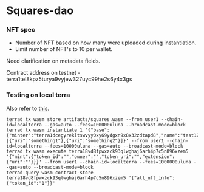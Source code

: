 

# Squares-dao
### NFT spec
* Number of NFT based on how many were uploaded during instantiation.
* Limit number of NFT's to 10 per wallet.

Need clarification on metadata fields.

Contract address on testnet - terra1tel8kpz5turya9vyjew327uyc99he2s6y4x3gs

### Testing on local terra
Also refer to [this](https://docs.terra.money/Tutorials/Smart-contracts/Interact-with-smart-contract.html#requirements).
```
terrad tx wasm store artifacts/squares.wasm --from user1 --chain-id=localterra --gas=auto --fees=100000uluna --broadcast-mode=block
terrad tx wasm instantiate 1 '{"base":{"minter":"terra1dcegyrekltswvyy0xy69ydgxn9x8x32zdtapd8","name":"test123","symbol":"lol"},"tokens":[{"uri":"something1"},{"uri":"something2"}]}' --from user1 --chain-id=localterra --fees=10000uluna --gas=auto --broadcast-mode=block
terrad tx wasm execute terra18vd8fpwxzck93qlwghaj6arh4p7c5n896xzem5 '{"mint":{"token_id":"","owner":"","token_uri":"","extension":{"uri":""}}}' --from user1 --chain-id=localterra --fees=1000000uluna --gas=auto --broadcast-mode=block
terrad query wasm contract-store terra18vd8fpwxzck93qlwghaj6arh4p7c5n896xzem5 '{"all_nft_info":{"token_id":"1"}}'
```

